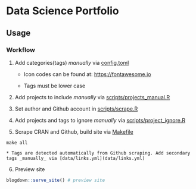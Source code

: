 # Data Science Portfolio

## Usage

### Workflow

1. Add categories(tags) _manually_ via [config.toml](config.toml)

    * Icon codes can be found at: https://fontawesome.io
  
    * Tags must be lower case
  
2. Add projects to include _manually_ via [scripts/projects_manual.R](scripts/projects_manual.R)

3. Set author and Github account in [scripts/scrape.R](scripts/scrape.R)

4. Add projects and tags to ignore _manually_ via [scripts/project_ignore.R](scripts/project_ignore.R)

5. Scrape CRAN and Github, build site via [Makefile](Makefile)

```
make all
```

    * Tags are detected automatically from Github scraping. Add secondary tags _manually_ via [data/links.yml](data/links.yml)

6. Preview site 

```r
blogdown::serve_site() # preview site
```
